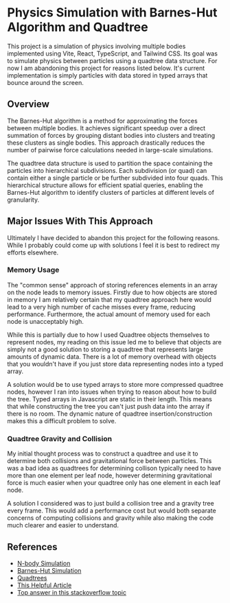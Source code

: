# Physics Simulation with Barnes-Hut Algorithm and Quadtree

This project is a simulation of physics involving multiple bodies implemented using Vite, React, TypeScript, and Tailwind CSS. Its goal was to simulate physics between particles using a quadtree data structure. For now I am abandoning this project for reasons listed below. It's current implementation is simply particles with data stored in typed arrays that bounce around the screen.

## Overview

The Barnes-Hut algorithm is a method for approximating the forces between multiple bodies. It achieves significant speedup over a direct summation of forces by grouping distant bodies into clusters and treating these clusters as single bodies. This approach drastically reduces the number of pairwise force calculations needed in large-scale simulations.

The quadtree data structure is used to partition the space containing the particles into hierarchical subdivisions. Each subdivision (or quad) can contain either a single particle or be further subdivided into four quads. This hierarchical structure allows for efficient spatial queries, enabling the Barnes-Hut algorithm to identify clusters of particles at different levels of granularity.

## Major Issues With This Approach

Ultimately I have decided to abandon this project for the following reasons. While I probably could come up with solutions I feel it is best to redirect my efforts elsewhere.

### Memory Usage

The "common sense" approach of storing references elements in an array on the node leads to memory issues. Firstly due to how objects are stored in memory I am relatively certain that my quadtree approach here would lead to a very high number of cache misses every frame, reducing performance. Furthermore, the actual amount of memory used for each node is unacceptably high.

While this is partially due to how I used Quadtree objects themselves to represent nodes, my reading on this issue led me to believe that objects are simply not a good solution to storing a quadtree that represents large amounts of dynamic data. There is a lot of memory overhead with objects that you wouldn't have if you just store data representing nodes into a typed array.

A solution would be to use typed arrays to store more compressed quadtree nodes, however I ran into issues when trying to reason about how to build the tree. Typed arrays in Javascript are static in their length. This means that while constructing the tree you can't just push data into the array if there is no room. The dynamic nature of quadtree insertion/construction makes this a difficult problem to solve.

### Quadtree Gravity and Collision

My initial thought process was to construct a quadtree and use it to determine both collisions and gravitational force between particles. This was a bad idea as quadtrees for determining collison typically need to have more than one element per leaf node, however determining gravitational force is much easier when your quadtree only has one element in each leaf node.

A solution I considered was to just build a collision tree and a gravity tree every frame. This would add a performance cost but would both separate concerns of computing collisions and gravity while also making the code much clearer and easier to understand.

## References

- [N-body Simulation](https://en.wikipedia.org/wiki/N-body_simulation)
- [Barnes-Hut Simulation](https://en.wikipedia.org/wiki/Barnes%E2%80%93Hut_simulation)
- [Quadtrees](https://en.wikipedia.org/wiki/Quadtree)
- [This Helpful Article](http://arborjs.org/docs/barnes-hut)
- [Top answer in this stackoverflow topic](https://stackoverflow.com/questions/41946007/efficient-and-well-explained-implementation-of-a-quadtree-for-2d-collision-det)
